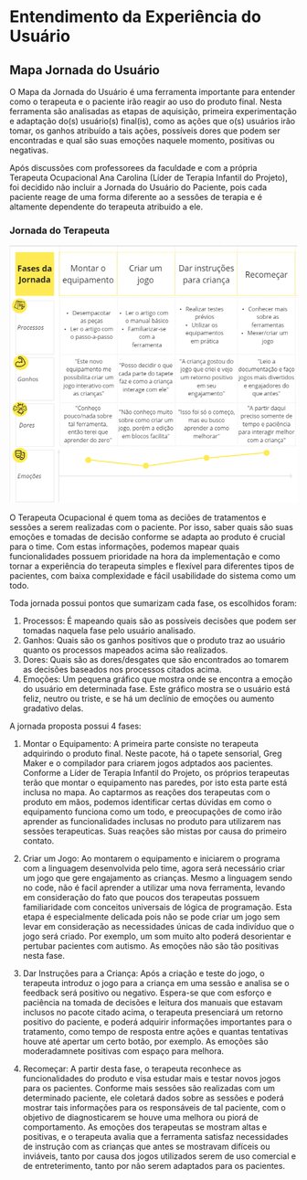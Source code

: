 # Entendimento da Experiência do Usuário

## Mapa Jornada do Usuário

O Mapa da Jornada do Usuário é uma ferramenta importante para entender como o terapeuta e o paciente irão reagir ao uso do produto final. Nesta ferramenta são analisadas as etapas de aquisição, primeira experimentação e adaptação do(s) usuário(s) final(is), como as ações que o(s) usuários irão tomar, os ganhos atribuído a tais ações, possíveis dores que podem ser encontradas e qual são suas emoções naquele momento, positivas ou negativas.

Após discussões com professorees da faculdade e com a própria Terapeuta Ocupacional Ana Carolina (Líder de Terapia Infantil do Projeto), foi decidido não incluir a Jornada do Usuário do Paciente, pois cada paciente reage de uma forma diferente ao a sessões de terapia e é altamente dependente do terapeuta atribuido a ele.

### Jornada do Terapeuta

![Jornada do Terapeuta](img/jornada_do_terapeuta.png)

O Terapeuta Ocupacional é quem toma as deciões de tratamentos e sessões a serem realizadas com o paciente. Por isso, saber quais são suas emoções e tomadas de decisão conforme se adapta ao produto é crucial para o time. Com estas informações, podemos mapear quais funcionalidades possuem prioridade na hora da implementação e como tornar a experiência do terapeuta simples e flexível para diferentes tipos de pacientes, com baixa complexidade e fácil usabilidade do sistema como um todo.

Toda jornada possui pontos que sumarizam cada fase, os escolhidos foram:

1. Processos: É mapeando quais são as possíveis decisões que podem ser tomadas naquela fase pelo usuário analisado.
2. Ganhos: Quais são os ganhos positivos que o produto traz ao usuário quanto os processos mapeados acima são realizados.
3. Dores: Quais são as dores/desgates que são encontrados ao tomarem as decisões baseados nos processos citados acima.
4. Emoções: Um pequena gráfico que mostra onde se encontra a emoção do usuário em determinada fase. Este gráfico mostra se o usuário está feliz, neutro ou triste, e se há um declínio de emoções ou aumento gradativo delas.

A jornada proposta possui 4 fases:

1. Montar o Equipamento: A primeira parte consiste no terapeuta adquirindo o produto final. Neste pacote, há o tapete sensorial, Greg Maker e o compilador para criarem jogos adptados aos pacientes. Conforme a Líder de Terapia Infantil do Projeto, os próprios terapeutas terão que montar o equipamento nas paredes, por isto esta parte está inclusa no mapa. Ao captarmos as reações dos terapeutas com o produto em mãos, podemos identificar certas dúvidas em como o equipamento funciona como um todo, e preocupações de como irão aprender as funcionalidades inclusas no produto para utilizarem nas sessões terapeuticas. Suas reações são mistas por causa do primeiro contato.
   
2. Criar um Jogo: Ao montarem o equipamento e iniciarem o programa com a linguagem desenvolvida pelo time, agora será necessário criar um jogo que gere engajamento as crianças. Mesmo a linguagem sendo no code, não é facil aprender a utilizar uma nova ferramenta, levando em consideração do fato que poucos dos terapeutas possuem familiaridade com conceitos universais de lógica de programação. Esta etapa é especialmente delicada pois não se pode criar um jogo sem levar em consideração as necessidades únicas de cada indivíduo que o jogo será criado. Por exemplo, um som muito alto poderá desorientar e pertubar pacientes com autismo. As emoções não são tão positivas nesta fase.
3. Dar Instruções para a Criança: Após a criação e teste do jogo, o terapeuta introduz o jogo para a criança em uma sessão e analisa se o feedback será positivo ou negativo. Espera-se que com esforço e paciência na tomada de decisões e leitura dos manuais que estavam inclusos no pacote citado acima, o terapeuta presenciará um retorno positivo do paciente, e poderá adquirir informações importantes para o tratamento, como tempo de resposta entre ações e quantas tentativas houve até apertar um certo botão, por exemplo. As emoções são moderadamnete positivas com espaço para melhora.
4. Recomeçar: A partir desta fase, o terapeuta reconhece as funcionalidades do produto e visa estudar mais e testar novos jogos para os pacientes. Conforme mais sessões são realizadas com um determinado paciente, ele coletará dados sobre as sessões e poderá mostrar tais informações para os responsáveis de tal paciente, com o objetivo de diagnosticarem se houve uma melhora ou piorá de comportamento. As emoções dos terapeutas se mostram altas e positivas, e o terapeuta avalia que a ferramenta satisfaz necessidades de instrução com as crianças que antes se mostravam difíceis ou inviáveis, tanto por causa dos jogos utilizados serem de uso comercial e de entreterimento, tanto por não serem adaptados para os pacientes.
